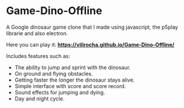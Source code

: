 # Game-Dino-Offline

A Google dinosaur game clone that I made using javascript, the p5play librarie and also electron.

Here you can play it: **https://vilirocha.github.io/Game-Dino-Offline/**

Includes features such as: 

- The ability to jump and sprint with the dinosaur.
- On ground and flying obstacles.
- Getting faster the longer the dinosaur stays alive.
- Simple interface with score and score record.
- Sound effects for jumping and dying.
- Day and night cycle.
